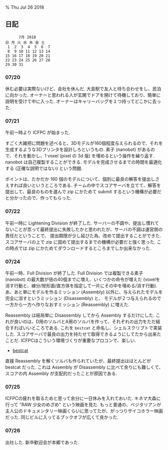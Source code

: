 % Thu Jul 26 2018

## 日記

```
      7月 2018
日 月 火 水 木 金 土
 1  2  3  4  5  6  7
 8  9 10 11 12 13 14
15 16 17 18 19 20 21
22 23 24 25 26 27 28
29 30 31
```

### 07/20

休む必要は実際ないけど、会社を休んだ.
大島駅で友人と待ち合わせをし、民泊に向かった.
オーナーと思われる人が玄関でドアを開けて待機しており、簡単に説明を受けて中に入った.
オーナーはキャリーバッグを１つ持ってどこかに去った.

### 07/21

午前一時より ICFPC が始まった.

すごく大雑把に問題を述べると、3Dモデルが160個程度与えられるので、それを生成するような3Dプリンタを設計しろというもの.
素子 (nanobot) があるので、それを動かし、1 voxel (pixel の 3d 版) を埋めるという操作を繰り返す.
nanobot は自己複製することができる.
モデルを完成させるまでの時間を最適化する (正確な説明ではない) という問題.

ポイントは、たかだか 160 個のモデルについて、個別に最良の解答を提出しさえすれば良いというところである.
チームの中でスコアサーバを立てて、解答を提出して、最良のものを選んで zip にかためて submit するという機構が必要だと分かったので、作ってもらった.

### 07/22

午前一時に Lightening Division が終了した.
サーバーの不調や、提出し慣れてないことが祟って最終提出に失敗したかと思われたが、サーバの不調は運営側の責任だということで、
提出期限が少し延びた為、改めて提出することができた.
スコアサーバの上で zip に固めて提出するまでの機構が必要だと強く思った.
この時点では zip にかためてダウンロードするところまでしか出来なかった.

### 07/24

午前一時、Full Division が終了した.
Full Division では複製できる素子 (nanobot) の最大数が倍の40個までに増え、いくつかの命令が増えた
(voxelを消す行動と、線分/矩形面/直方体を指定して一片にその中を埋める/消す行動).
あ、あと単にモデルを作るミッション (Assembly) 以外に、与えられたモデルを完全に消すというミッション (Disassembly) と、
モデルが２つ与えられるので一方から一方へ作りなおすミッション (Reassembly) に増えた.

Reassembly は結局単に Disassembly してから Assembly するだけにした.
これが良いのは、D用のソルバとA用のソルバを作って、それぞれの出力をただ結合すればいいところである.
これを `bestcat` と命名し、シェルスクリプトで実装した.
スコアサーバで最良の出力を持たせて取得できるようにしてたから出来たことだ.
ICFPCはこういう環境づくりが重要なプロコンで、楽しい.

- [bestcat](https://github.com/atetubou/negainoido-icfpc2018/blob/master/bestcat)

直接 Reassembly を解くソルバも作られていたが、最終提出はほとんどが bestcat だった.
これは Assembly が Disassembly に比べて余りにも難しくて、スコアの内 Assembly が支配的だったことが原因である.

### 07/25

ICFPCの疲れを取るためと思って余分に一日休みを入れておいた.
キネマ大森に行って "RAW 少女のめざめ" という映画を見た.
もっと普通の、ベジタリアンが主人公のドキュメンタリー映画くらいに思ってたが、がっつりサイコホラー映画だった.
同じビルに入ってるブックオフが広くて良かった.

### 07/26

出社した.
新卒歓迎会が本郷であった.
